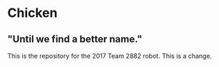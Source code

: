 # Chicken
## "Until we find a better name."

This is the repository for the 2017 Team 2882 robot.
 This is a change.

